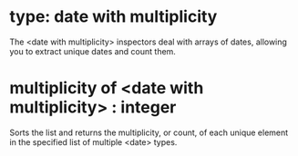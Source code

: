 # type: date with multiplicity

The &lt;date with multiplicity&gt; inspectors deal with arrays of dates, allowing you to extract unique dates and count them.

# multiplicity of &lt;date with multiplicity&gt; : integer

Sorts the list and returns the multiplicity, or count, of each unique element in the specified list of multiple &lt;date&gt; types.
